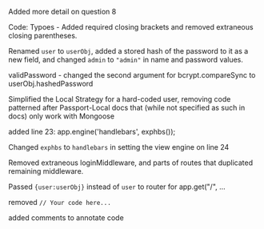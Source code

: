 
Added more detail on question 8

Code:
Typoes - Added required closing brackets and removed extraneous closing parentheses.  

Renamed `user` to `userObj`, added a stored hash of the password to it as a new field, and changed `admin` to `"admin"` in name and password values.

validPassword - changed the second argument for bcrypt.compareSync to userObj.hashedPassword

Simplified the Local Strategy for a hard-coded user, removing code patterned after Passport-Local docs that (while not specified as such in docs) only work with Mongoose

added line 23: 
app.engine('handlebars', exphbs());

Changed `exphbs` to `handlebars` in setting the view engine on line 24

Removed extraneous loginMiddleware, and parts of routes that duplicated remaining middleware.  

Passed `{user:userObj}` instead of `user` to router for app.get("/", ... 

removed `// Your code here...`

added comments to annotate code